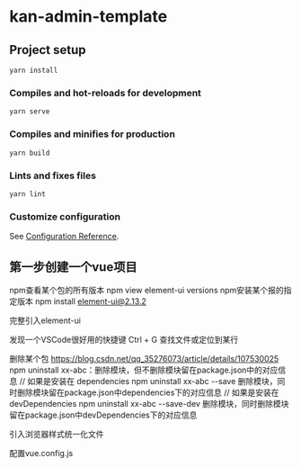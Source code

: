 # kan-admin-template

## Project setup
```
yarn install
```

### Compiles and hot-reloads for development
```
yarn serve
```

### Compiles and minifies for production
```
yarn build
```

### Lints and fixes files
```
yarn lint
```

### Customize configuration
See [Configuration Reference](https://cli.vuejs.org/config/).

## 第一步创建一个vue项目

npm查看某个包的所有版本 npm view element-ui versions
npm安装某个报的指定版本 npm install element-ui@2.13.2


完整引入element-ui


发现一个VSCode很好用的快捷键 Ctrl + G 查找文件或定位到某行


删除某个包 https://blog.csdn.net/qq_35276073/article/details/107530025
npm uninstall xx-abc：删除模块，但不删除模块留在package.json中的对应信息
// 如果是安装在 dependencies
npm uninstall xx-abc --save 删除模块，同时删除模块留在package.json中dependencies下的对应信息
// 如果是安装在 devDependencies
npm uninstall xx-abc --save-dev 删除模块，同时删除模块留在package.json中devDependencies下的对应信息


引入浏览器样式统一化文件

配置vue.config.js
